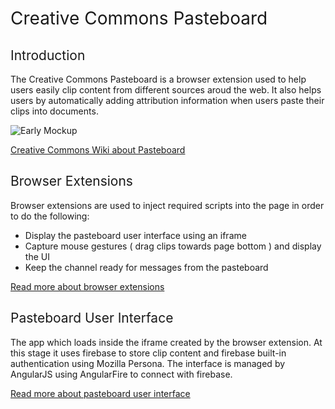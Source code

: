 # <span style="font-weight: normal;">Creative Commons Pasteboard</span>

## <span style="font-weight: normal;">Introduction</span>

The Creative Commons Pasteboard is a browser extension used to help users easily clip content from different sources aroud the web. It also helps users by automatically adding attribution information when users paste their clips into documents.

![Early Mockup](http://wiki.creativecommons.org/images/2/2c/Pasteboard_mockup.png)

[Creative Commons Wiki about Pasteboard](http://wiki.creativecommons.org/Products/Pasteboard)

## <span style="font-weight: normal;">Browser Extensions</span>

Browser extensions are used to inject required scripts into the page in order to do the following:

 * Display the pasteboard user interface using an iframe
 * Capture mouse gestures ( drag clips towards page bottom ) and display the UI
 * Keep the channel ready for messages from the pasteboard

[Read more about browser extensions](browser-extensions)

## <span style="font-weight: normal;">Pasteboard User Interface</span>

The app which loads inside the iframe created by the browser extension. At this stage it uses firebase to store clip content and firebase built-in authentication using Mozilla Persona. The interface is managed by AngularJS using AngularFire to connect with firebase.

[Read more about pasteboard user interface](pasteboard-interface)
